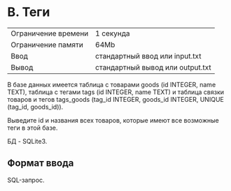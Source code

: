 # B. Теги

|                     |                                  |
|---------------------|----------------------------------|
| Ограничение времени | 1 секунда                        |
| Ограничение памяти  | 64Mb                             |
| Ввод                | стандартный ввод или input.txt   |
| Вывод               | стандартный вывод или output.txt |


В базе данных имеется таблица с товарами goods (id INTEGER, name TEXT), таблица с тегами tags (id INTEGER, name TEXT) и таблица связки товаров и тегов tags_goods (tag_id INTEGER, goods_id INTEGER, UNIQUE (tag_id, goods_id)).

Выведите id и названия всех товаров, которые имеют все возможные теги в этой базе.

БД - SQLite3. 

## Формат ввода

SQL-запрос.


